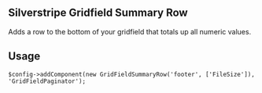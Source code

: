 Silverstripe Gridfield Summary Row
-

Adds a row to the bottom of your gridfield that totals up all numeric values.

Usage
-
`$config->addComponent(new GridFieldSummaryRow('footer', ['FileSize']), 'GridFieldPaginator');`
